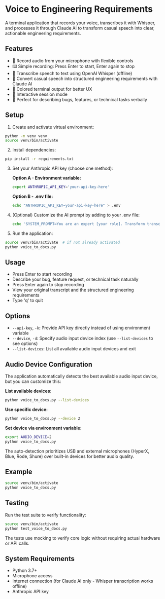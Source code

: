 # Voice to Engineering Requirements

A terminal application that records your voice, transcribes it with Whisper, and processes it through Claude AI to transform casual speech into clear, actionable engineering requirements.

## Features

- 🎤 Record audio from your microphone with flexible controls
- ⌨️ Simple recording: Press Enter to start, Enter again to stop
- 🔄 Transcribe speech to text using OpenAI Whisper (offline)
- 🤖 Convert casual speech into structured engineering requirements with Claude AI
- 🎨 Colored terminal output for better UX
- 🔁 Interactive session mode
- 🐛 Perfect for describing bugs, features, or technical tasks verbally

## Setup

1. Create and activate virtual environment:
```bash
python -m venv venv
source venv/bin/activate
```

2. Install dependencies:
```bash
pip install -r requirements.txt
```

3. Set your Anthropic API key (choose one method):

   **Option A - Environment variable:**
   ```bash
   export ANTHROPIC_API_KEY='your-api-key-here'
   ```

   **Option B - .env file:**
   ```bash
   echo "ANTHROPIC_API_KEY=your-api-key-here" > .env
   ```

4. (Optional) Customize the AI prompt by adding to your .env file:
   ```bash
   echo 'SYSTEM_PROMPT=You are an expert [your role]. Transform transcripts into [your desired output format].' >> .env
   ```

5. Run the application:
```bash
source venv/bin/activate  # if not already activated
python voice_to_docs.py
```

## Usage

- Press Enter to start recording
- Describe your bug, feature request, or technical task naturally
- Press Enter again to stop recording
- View your original transcript and the structured engineering requirements
- Type 'q' to quit

## Options

- `--api-key`, `-k`: Provide API key directly instead of using environment variable
- `--device`, `-d`: Specify audio input device index (use `--list-devices` to see options)
- `--list-devices`: List all available audio input devices and exit

## Audio Device Configuration

The application automatically detects the best available audio input device, but you can customize this:

**List available devices:**
```bash
python voice_to_docs.py --list-devices
```

**Use specific device:**
```bash
python voice_to_docs.py --device 2
```

**Set device via environment variable:**
```bash
export AUDIO_DEVICE=2
python voice_to_docs.py
```

The auto-detection prioritizes USB and external microphones (HyperX, Blue, Rode, Shure) over built-in devices for better audio quality.

## Example

```bash
source venv/bin/activate
python voice_to_docs.py
```

## Testing

Run the test suite to verify functionality:

```bash
source venv/bin/activate
python test_voice_to_docs.py
```

The tests use mocking to verify core logic without requiring actual hardware or API calls.

## System Requirements

- Python 3.7+
- Microphone access
- Internet connection (for Claude AI only - Whisper transcription works offline)
- Anthropic API key